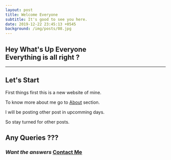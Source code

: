 ```yaml
---
layout: post
title: Welcome Everyone
subtitle: It's good to see you here.
date: 2019-12-22 23:45:13 +0545
background: /img/posts/08.jpg
---
```


## Hey What's Up Everyone <br> Everything is all right ?

---

## Let's Start

First things first this is a new website of mine.

To know more about me go to [About](https://iamrjoshi.github.io/about 'KNOW MORE') section.

I will be posting other post in upcomming days.

So stay turned for other posts.

## Any Queries ???

### **_Want the answers_** [Contact Me](https://iamrjoshi.github.io/contact '*Help Line*')
